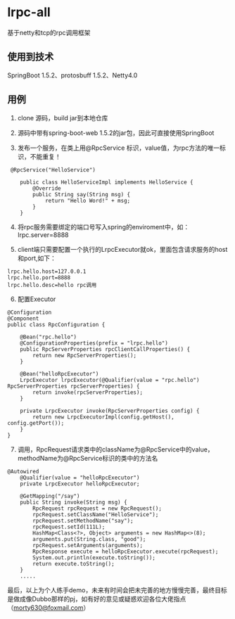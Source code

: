 # lrpc-all #
基于netty和tcp的rpc调用框架

## 使用到技术 ##

SpringBoot 1.5.2、protosbuff 1.5.2、Netty4.0

## 用例 ##
    

1. clone 源码，build jar到本地仓库

2. 源码中带有spring-boot-web 1.5.2的jar包，因此可直接使用SpringBoot

3. 发布一个服务，在类上用@RpcService 标识，value值，为rpc方法的唯一标识，不能重复！

```
 @RpcService("HelloService")

    public class HelloServiceImpl implements HelloService {
        @Override
        public String say(String msg) {
            return "Hello Word!" + msg;
        }
    } 
```
   
4. 将rpc服务需要绑定的端口号写入spring的enviroment中，如：lrpc.server=8888

5. client端只需要配置一个执行的LrpcExecutor就ok，里面包含请求服务的host和port,如下：

```
lrpc.hello.host=127.0.0.1
lrpc.hello.port=8888
lrpc.hello.desc=hello rpc调用
```

6. 配置Executor

```
@Configuration
@Component
public class RpcConfiguration {

    @Bean("rpc.hello")
    @ConfigurationProperties(prefix = "lrpc.hello")
    public RpcServerProperties rpcClientCallProperties() {
        return new RpcServerProperties();
    }

    @Bean("helloRpcExecutor")
    LrpcExecutor lrpcExecutor(@Qualifier(value = "rpc.hello") RpcServerProperties rpcServerProperties) {
        return invoke(rpcServerProperties);
    }

    private LrpcExecutor invoke(RpcServerProperties config) {
        return new LrpcExecutorImpl(config.getHost(), config.getPort());
    }
}

```

7. 调用，RpcRequest请求类中的className为@RpcService中的value，methodName为@RpcService标识的类中的方法名


```
@Autowired
    @Qualifier(value = "helloRpcExecutor")
    private LrpcExecutor helloRpcExecutor;

    @GetMapping("/say")
    public String invoke(String msg) {
        RpcRequest rpcRequest = new RpcRequest();
        rpcRequest.setClassName("HelloService");
        rpcRequest.setMethodName("say");
        rpcRequest.setId(111L);
        HashMap<Class<?>, Object> arguments = new HashMap<>(8);
        arguments.put(String.class, "good");
        rpcRequest.setArguments(arguments);
        RpcResponse execute = helloRpcExecutor.execute(rpcRequest);
        System.out.println(execute.toString());
        return execute.toString();
    }
	.....
```
最后，以上为个人练手demo，未来有时间会把未完善的地方慢慢完善，最终目标是做成像Dubbo那样的pj，如有好的意见或疑惑欢迎各位大佬指点（morty630@foxmail.com）